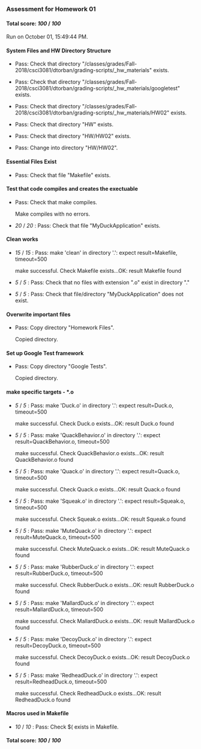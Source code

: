 ### Assessment for Homework 01

#### Total score: _100_ / _100_

Run on October 01, 15:49:44 PM.


#### System Files and HW Directory Structure

+ Pass: Check that directory "/classes/grades/Fall-2018/csci3081/dtorban/grading-scripts/_hw_materials" exists.

+ Pass: Check that directory "/classes/grades/Fall-2018/csci3081/dtorban/grading-scripts/_hw_materials/googletest" exists.

+ Pass: Check that directory "/classes/grades/Fall-2018/csci3081/dtorban/grading-scripts/_hw_materials/HW02" exists.

+ Pass: Check that directory "HW" exists.

+ Pass: Check that directory "HW/HW02" exists.

+ Pass: Change into directory "HW/HW02".


#### Essential Files Exist

+ Pass: Check that file "Makefile" exists.


#### Test that code compiles and creates the exectuable

+ Pass: Check that make compiles.

    Make compiles with no errors.



+  _20_ / _20_ : Pass: Check that file "MyDuckApplication" exists.


#### Clean works

+  _15_ / _15_ : Pass: make 'clean' in directory '.': expect result=Makefile, timeout=500

    make successful.
    Check Makefile exists...OK: result Makefile found

+  _5_ / _5_ : Pass: Check that no files with extension ".o" exist in directory "."

+  _5_ / _5_ : Pass: Check that file/directory "MyDuckApplication" does not exist.


#### Overwrite important files

+ Pass: Copy directory "Homework Files".

    Copied directory.




#### Set up Google Test framework

+ Pass: Copy directory "Google Tests".

    Copied directory.




#### make specific targets - *.o

+  _5_ / _5_ : Pass: make 'Duck.o' in directory '.': expect result=Duck.o, timeout=500

    make successful.
    Check Duck.o exists...OK: result Duck.o found

+  _5_ / _5_ : Pass: make 'QuackBehavior.o' in directory '.': expect result=QuackBehavior.o, timeout=500

    make successful.
    Check QuackBehavior.o exists...OK: result QuackBehavior.o found

+  _5_ / _5_ : Pass: make 'Quack.o' in directory '.': expect result=Quack.o, timeout=500

    make successful.
    Check Quack.o exists...OK: result Quack.o found

+  _5_ / _5_ : Pass: make 'Squeak.o' in directory '.': expect result=Squeak.o, timeout=500

    make successful.
    Check Squeak.o exists...OK: result Squeak.o found

+  _5_ / _5_ : Pass: make 'MuteQuack.o' in directory '.': expect result=MuteQuack.o, timeout=500

    make successful.
    Check MuteQuack.o exists...OK: result MuteQuack.o found

+  _5_ / _5_ : Pass: make 'RubberDuck.o' in directory '.': expect result=RubberDuck.o, timeout=500

    make successful.
    Check RubberDuck.o exists...OK: result RubberDuck.o found

+  _5_ / _5_ : Pass: make 'MallardDuck.o' in directory '.': expect result=MallardDuck.o, timeout=500

    make successful.
    Check MallardDuck.o exists...OK: result MallardDuck.o found

+  _5_ / _5_ : Pass: make 'DecoyDuck.o' in directory '.': expect result=DecoyDuck.o, timeout=500

    make successful.
    Check DecoyDuck.o exists...OK: result DecoyDuck.o found

+  _5_ / _5_ : Pass: make 'RedheadDuck.o' in directory '.': expect result=RedheadDuck.o, timeout=500

    make successful.
    Check RedheadDuck.o exists...OK: result RedheadDuck.o found


#### Macros used in Makefile

+  _10_ / _10_ : Pass: Check $( exists in Makefile.

#### Total score: _100_ / _100_


